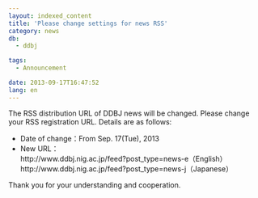 ```yaml
---
layout: indexed_content
title: 'Please change settings for news RSS'
category: news
db:
  - ddbj

tags:
  - Announcement

date: 2013-09-17T16:47:52
lang: en
---
```


<p>The RSS distribution URL of DDBJ news will be changed. Please change your RSS registration URL. Details are as follows:</p>

<ul>
    <li>Date of change：From Sep. 17(Tue), 2013</li>
    <li>New URL： <br>http://www.ddbj.nig.ac.jp/feed?post_type=news-e（English） <br>http://www.ddbj.nig.ac.jp/feed?post_type=news-j（Japanese）</li>
</ul>Thank you for your understanding and cooperation.
